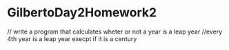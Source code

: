 # GilbertoDay2Homework2

// write a program that calculates wheter or not a year is a leap year
		//every 4th year is a leap year execpt if it is a century
		
